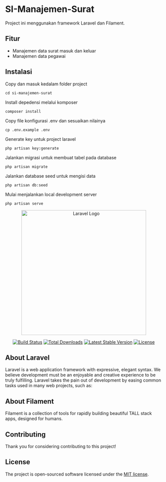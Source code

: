 # SI-Manajemen-Surat

Project ini menggunakan framework Laravel dan Filament.

## Fitur

-   Manajemen data surat masuk dan keluar
-   Manajemen data pegawai

## Instalasi

Copy dan masuk kedalam folder project

    cd si-manajemen-surat

Install depedensi melalui komposer

    composer install

Copy file konfigurasi .env dan sesuaikan nilainya

    cp .env.example .env

Generate key untuk project laravel

    php artisan key:generate

Jalankan migrasi untuk membuat tabel pada database

    php artisan migrate

Jalankan database seed untuk mengisi data

    php artisan db:seed

Mulai menjalankan local development server

    php artisan serve

<p align="center"><a href="https://laravel.com" target="_blank"><img src="https://raw.githubusercontent.com/laravel/art/master/logo-lockup/5%20SVG/2%20CMYK/1%20Full%20Color/laravel-logolockup-cmyk-red.svg" width="400" alt="Laravel Logo"></a></p>

<p align="center">
<a href="https://github.com/laravel/framework/actions"><img src="https://github.com/laravel/framework/workflows/tests/badge.svg" alt="Build Status"></a>
<a href="https://packagist.org/packages/laravel/framework"><img src="https://img.shields.io/packagist/dt/laravel/framework" alt="Total Downloads"></a>
<a href="https://packagist.org/packages/laravel/framework"><img src="https://img.shields.io/packagist/v/laravel/framework" alt="Latest Stable Version"></a>
<a href="https://packagist.org/packages/laravel/framework"><img src="https://img.shields.io/packagist/l/laravel/framework" alt="License"></a>
</p>

## About Laravel

Laravel is a web application framework with expressive, elegant syntax. We believe development must be an enjoyable and creative experience to be truly fulfilling. Laravel takes the pain out of development by easing common tasks used in many web projects, such as:

## About Filament

Filament is a collection of tools for rapidly building beautiful TALL stack apps, designed for humans.

## Contributing

Thank you for considering contributing to this project!

## License

The project is open-sourced software licensed under the [MIT license](https://opensource.org/licenses/MIT).
